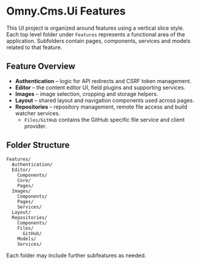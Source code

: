 # Omny.Cms.Ui Features

This UI project is organized around features using a vertical slice style. Each top level folder under `Features` represents a functional area of the application. Subfolders contain pages, components, services and models related to that feature.

## Feature Overview

- **Authentication** – logic for API redirects and CSRF token management.
- **Editor** – the content editor UI, field plugins and supporting services.
- **Images** – image selection, cropping and storage helpers.
- **Layout** – shared layout and navigation components used across pages.
- **Repositories** – repository management, remote file access and build watcher services.
  - `Files/GitHub` contains the GitHub specific file service and client provider.

## Folder Structure

```
Features/
  Authentication/
  Editor/
    Components/
    Core/
    Pages/
  Images/
    Components/
    Pages/
    Services/
  Layout/
  Repositories/
    Components/
    Files/
      GitHub/
    Models/
    Services/
```

Each folder may include further subfeatures as needed.
